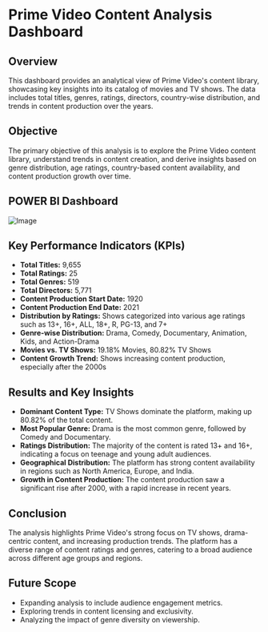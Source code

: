# Prime Video Content Analysis Dashboard

## Overview
This dashboard provides an analytical view of Prime Video's content library, showcasing key insights into its catalog of movies and TV shows. 
The data includes total titles, genres, ratings, directors, country-wise distribution, and trends in content production over the years.

## Objective
The primary objective of this analysis is to explore the Prime Video content library, understand trends in content creation, 
and derive insights based on genre distribution, age ratings, country-based content availability, and content production growth over time.

## POWER BI Dashboard

![Image](https://github.com/user-attachments/assets/5b1a8799-4f56-4977-a826-7bd80f5b729f)


## Key Performance Indicators (KPIs)
- **Total Titles:** 9,655
- **Total Ratings:** 25
- **Total Genres:** 519
- **Total Directors:** 5,771
- **Content Production Start Date:** 1920
- **Content Production End Date:** 2021
- **Distribution by Ratings:** Shows categorized into various age ratings such as 13+, 16+, ALL, 18+, R, PG-13, and 7+
- **Genre-wise Distribution:** Drama, Comedy, Documentary, Animation, Kids, and Action-Drama
- **Movies vs. TV Shows:** 19.18% Movies, 80.82% TV Shows
- **Content Growth Trend:** Shows increasing content production, especially after the 2000s

## Results and Key Insights
- **Dominant Content Type:** TV Shows dominate the platform, making up 80.82% of the total content.
- **Most Popular Genre:** Drama is the most common genre, followed by Comedy and Documentary.
- **Ratings Distribution:** The majority of the content is rated 13+ and 16+, indicating a focus on teenage and young adult audiences.
- **Geographical Distribution:** The platform has strong content availability in regions such as North America, Europe, and India.
- **Growth in Content Production:** The content production saw a significant rise after 2000, with a rapid increase in recent years.

## Conclusion
The analysis highlights Prime Video's strong focus on TV shows, drama-centric content, and increasing production trends. The platform has a diverse range of content ratings and genres, catering to a broad audience across different age groups and regions.

## Future Scope
- Expanding analysis to include audience engagement metrics.
- Exploring trends in content licensing and exclusivity.
- Analyzing the impact of genre diversity on viewership.
